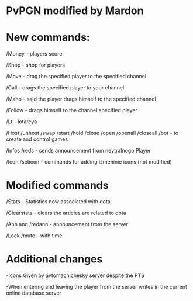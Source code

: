 # PvPGN modified by Mardon

# New commands:

/Money - players score

/Shop - shop for players

/Move - drag the specified player to the specified channel

/Call - drags the specified player to your channel

/Maho - said the player drags himself to the specified channel

/Follow - drags himself to the channel specified player

/Lt - lotareya

/Host /unhost /swap /start /hold /close /open /openall /closeall /bot - to create and control games

/Infos /reds - sends announcement from neytralnogo Player

/Icon /seticon - commands for adding izmeninie icons (not modified)

# Modified commands

/Stats - Statistics now associated with dota

/Clearstats - clears the articles are related to dota

/Ann and /redann - announcement from the server

/Lock /mute - with time

# Additional changes

-Icons Given by avtomachichesky server despite the PTS

-When entering and leaving the player from the server writes in the current online database server
